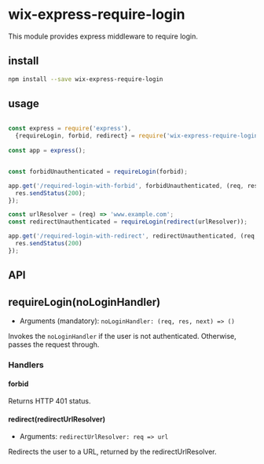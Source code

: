 # wix-express-require-login

This module provides express middleware to require login.

## install

```bash
npm install --save wix-express-require-login
```

## usage

```js

const express = require('express'),
  {requireLogin, forbid, redirect} = require('wix-express-require-login');
  
const app = express();


const forbidUnauthenticated = requireLogin(forbid);

app.get('/required-login-with-forbid', forbidUnauthenticated, (req, res) => {
  res.sendStatus(200);
});

const urlResolver = (req) => 'www.example.com';
const redirectUnauthenticated = requireLogin(redirect(urlResolver));

app.get('/required-login-with-redirect', redirectUnauthenticated, (req, res) => {
  res.sendStatus(200)
});
```

## API

## requireLogin(noLoginHandler)
- Arguments (mandatory): `noLoginHandler: (req, res, next) => ()`

Invokes the `noLoginHandler` if the user is not authenticated. Otherwise, passes the request through.

### Handlers
#### forbid
Returns HTTP 401 status.

#### redirect(redirectUrlResolver)
- Arguments: `redirectUrlResolver: req => url`

Redirects the user to a URL, returned by the redirectUrlResolver.

